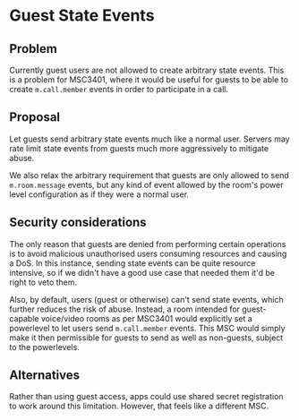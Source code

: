 # Guest State Events

## Problem

Currently guest users are not allowed to create arbitrary state events.  This is a problem for MSC3401, where it would be useful for guests to be able to create `m.call.member` events in order to participate in a call.

## Proposal

Let guests send arbitrary state events much like a normal user. Servers may rate limit state events from guests much more aggressively to mitigate abuse.

We also relax the arbitrary requirement that guests are only allowed to send `m.room.message` events, but any kind of event allowed by the room's power level configuration as if they were a normal user.

## Security considerations

The only reason that guests are denied from performing certain operations is to avoid malicious unauthorised users consuming resources and causing a DoS.  In this instance, sending state events can be quite resource intensive, so if we didn't have a good use case that needed them it'd be right to veto them.

Also, by default, users (guest or otherwise) can't send state events, which further reduces the risk of abuse.  Instead, a room intended for guest-capable voice/video rooms as per MSC3401 would explicitly set a powerlevel to let users send `m.call.member` events.  This MSC would simply make it then permissible for guests to send as well as non-guests, subject to the powerlevels.

## Alternatives

Rather than using guest access, apps could use shared secret registration to work around this limitation. However, that feels like a different MSC.

